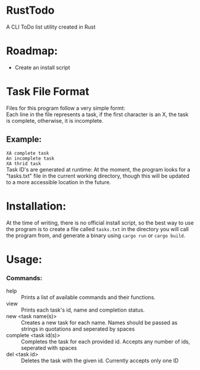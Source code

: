 # RustTodo
A CLI ToDo list utility created in Rust
# Roadmap:
<ul>
  <li>Create an install script</li>
</ul>

# Task File Format
Files for this program follow a very simple formt:<br>
Each line in the file represents a task, if the first character is an X, the task is complete, otherwise, it is incomplete.<br>
## Example:
`XA complete task` <br>
 `An incomplete task`<br>
`XA thrid task`<br>
Task ID's are generated at runtime: At the moment, the program looks for a "tasks.txt" file in the current working directory, though this will be updated to a more accessible location in the future.

# Installation:
At the time of writing, there is no official install script, so the best way to use the program is to create a file called `tasks.txt` in the directory you will call the program from, and generate a binary using `cargo run` or  `cargo build`.

# Usage:
### Commands:
<dl>
  <dt>help</dt>
  <dd>Prints a list of available commands and their functions.</dd>
  <dt>view</dt>
  <dd>Prints each task's id, name and completion status.</dd>
  <dt>new &lt;task name(s)&gt;</dt>
  <dd>Creates a new task for each name. Names should be passed as strings in quotations and seperated by spaces</dd>
  <dt>complete &lt;task id(s)&gt;</dt>
  <dd>Completes the task for each provided id. Accepts any number of ids, seperated with spaces</dd>
  <dt>del &lt;task id&gt;</dt>
  <dd>Deletes the task with the given id. Currently accepts only one ID</dd>
</dl>
